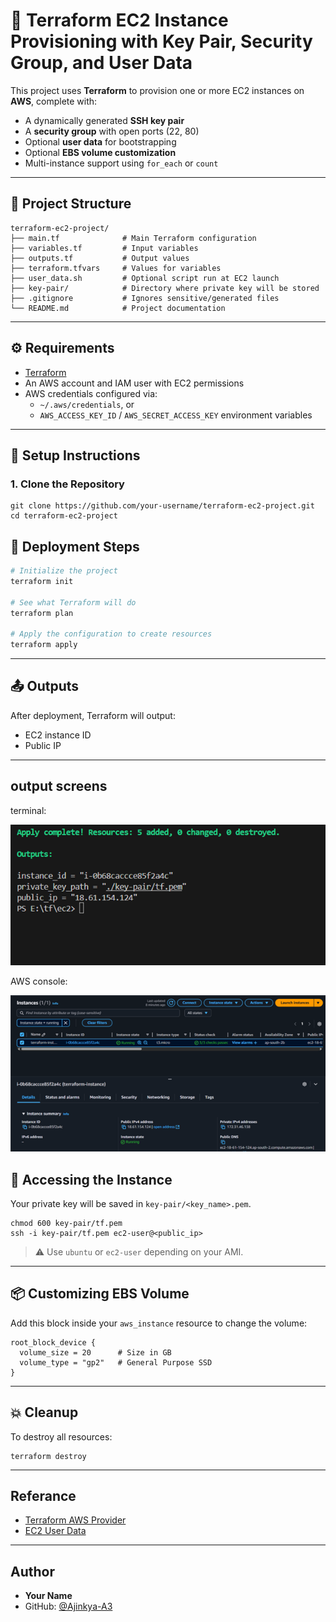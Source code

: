 # 🚀 Terraform EC2 Instance Provisioning with Key Pair, Security Group, and User Data

This project uses **Terraform** to provision one or more EC2 instances on **AWS**, complete with:
- A dynamically generated **SSH key pair**
- A **security group** with open ports (22, 80)
- Optional **user data** for bootstrapping
- Optional **EBS volume customization**
- Multi-instance support using `for_each` or `count`

---

## 📁 Project Structure

```
terraform-ec2-project/
├── main.tf              # Main Terraform configuration
├── variables.tf         # Input variables
├── outputs.tf           # Output values
├── terraform.tfvars     # Values for variables
├── user_data.sh         # Optional script run at EC2 launch
├── key-pair/            # Directory where private key will be stored
├── .gitignore           # Ignores sensitive/generated files
└── README.md            # Project documentation
```

---

## ⚙️ Requirements

- [Terraform](https://developer.hashicorp.com/terraform/install)
- An AWS account and IAM user with EC2 permissions
- AWS credentials configured via:
  - `~/.aws/credentials`, or
  - `AWS_ACCESS_KEY_ID` / `AWS_SECRET_ACCESS_KEY` environment variables

---

## 🔧 Setup Instructions

### 1. Clone the Repository

```
git clone https://github.com/your-username/terraform-ec2-project.git
cd terraform-ec2-project
```


## 🚀 Deployment Steps

```bash
# Initialize the project
terraform init

# See what Terraform will do
terraform plan

# Apply the configuration to create resources
terraform apply
```

---

## 📤 Outputs

After deployment, Terraform will output:
- EC2 instance ID
- Public IP

---

## output screens

terminal:

![Terminal-outpur](assets/Terminal.png)

AWS console:

![Console-output](assets/Console.png)


## 🔑 Accessing the Instance

Your private key will be saved in `key-pair/<key_name>.pem`.

```
chmod 600 key-pair/tf.pem
ssh -i key-pair/tf.pem ec2-user@<public_ip>
```

> ⚠️ Use `ubuntu` or `ec2-user` depending on your AMI.

---

## 📦 Customizing EBS Volume

Add this block inside your `aws_instance` resource to change the volume:

```
root_block_device {
  volume_size = 20      # Size in GB
  volume_type = "gp2"   # General Purpose SSD
}
```

---

## 💥 Cleanup

To destroy all resources:

```
terraform destroy
```

---

## Referance 

- [Terraform AWS Provider](https://registry.terraform.io/providers/hashicorp/aws/latest/docs)
- [EC2 User Data](https://docs.aws.amazon.com/AWSEC2/latest/UserGuide/user-data.html)

---

##  Author

- **Your Name**
- GitHub: [@Ajinkya-A3](https://github.com/Ajinkya-A3)